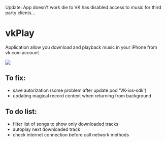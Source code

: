 Update: App doesn't work die to VK has disabled access to music for third party clients...

# vkPlay

Application allow you download and playback music in your iPhone from vk.com account.

![](http://artmisha.ru/screen.png)

## To fix:
- save autorization (some problem after update pod 'VK-ios-sdk')
- updating magical record context when returning from background

## To do list:
- filter list of songs to show only downloaded tracks
- autoplay next downloaded track
- check internet connection before call network methods
